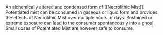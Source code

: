 An alchemically altered and condensed form of [[Necrolithic Mist]]. Potentiated mist can be consumed in gaseous or liquid form and provides the effects of Necrolithic Mist over multiple hours or days. 
Sustained or extreme exposure can lead to the consumer spontaneously into a [ghoul](Ghouls). Small doses of Potentiated Mist are however safe to consume.
